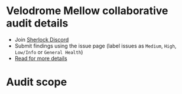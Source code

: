 # Velodrome Mellow collaborative audit details

- Join [Sherlock Discord](https://discord.gg/MABEWyASkp)
- Submit findings using the issue page (label issues as `Medium`, `High`, `Low/Info` or `General Health`)
- [Read for more details](https://docs.sherlock.xyz/audits/watsons)

# Audit scope
